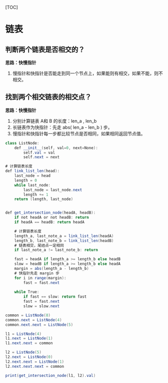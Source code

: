 [TOC]

# 链表

## 判断两个链表是否相交的？

**思路：快慢指针**

1. 慢指针和快指针是否能走到同一个节点上，如果能则有相交，如果不能，则不相交。





## 找到两个相交链表的相交点？



**思路：快慢指针**

1. 分别计算链表 A和 B 的长度：len_a , len_b
2. 长链表作为快指针：先走 abs(  len_a - len_b ) 步。
3. 慢指针和快指针每一步都比较节点是否相同，如果相同返回节点值。

```java
class ListNode:
    def __init__(self, val=0, next=None):
        self.val = val
        self.next = next

# 计算链表长度
def link_list_len(head):
    last_node = head
    length = 0
    while last_node:
        last_node = last_node.next
        length += 1
    return (length, last_node)


def get_intersection_node(headA, headB):
    if not headA or not headB: return
    if headA == headB: return headA

    # 计算链表长度
    length_a, last_note_a = link_list_len(headA)
    length_b, last_note_b = link_list_len(headB)
    # 链表相交，尾结点一定相同
    if last_note_a != last_note_b: return

    fast = headA if length_a >= length_b else headB
    slow = headB if length_a >= length_b else headA
    margin = abs(length_a - length_b)
    # 快指针先走 margin 步
    for i in range(margin):
        fast = fast.next
    
    while True:
        if fast == slow: return fast
        fast = fast.next
        slow = slow.next

common = ListNode(8)
common.next = ListNode(4)
common.next.next = ListNode(5)

l1 = ListNode(4)
l1.next = ListNode(1)
l1.next.next = common

l2 = ListNode(5)
l2.next = ListNode(0)
l2.next.next = ListNode(1)
l2.next.next.next = common

print(get_intersection_node(l1, l2).val)
```


